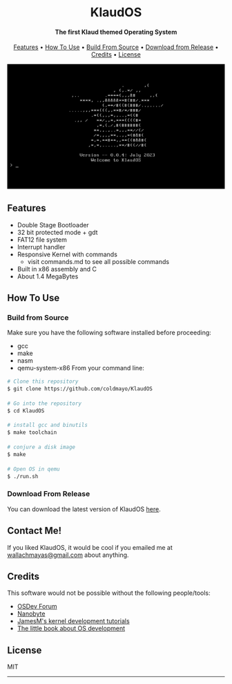 <h1 align="center">
  <br>
  <br>
  KlaudOS
  <br>
</h1>

<h4 align="center">The first Klaud themed Operating System</h4>

<p align="center">
  <a href="#features">Features</a> •
  <a href="#how-to-use">How To Use</a> •
  <a href="#build-from-source">Build From Source</a> •
  <a href="#download-from-release">Download from Release</a> •
  <a href="#credits">Credits</a> •
  <a href="#license">License</a>
</p>

<p align="center">
  <img src="assets/klaudInit.png" />
</p>

## Features

* Double Stage Bootloader
* 32 bit protected mode + gdt
* FAT12 file system
* Interrupt handler
* Responsive Kernel with commands 
    * visit commands.md to see all possible commands
* Built in x86 assembly and C
* About 1.4 MegaBytes

## How To Use

### Build from Source

Make sure you have the following software installed before proceeding:
* gcc
* make
* nasm
* qemu-system-x86
From your command line:

```bash
# Clone this repository
$ git clone https://github.com/coldmayo/KlaudOS

# Go into the repository
$ cd KlaudOS

# install gcc and binutils
$ make toolchain

# conjure a disk image
$ make

# Open OS in qemu
$ ./run.sh
```

### Download From Release

You can download the latest version of KlaudOS <a href="https://github.com/coldmayo/KlaudOS/releases">here</a>.

## Contact Me!

If you liked KlaudOS, it would be cool if you emailed me at <wallachmayas@gmail.com> about anything.

## Credits

This software would not be possible without the following people/tools:

- [OSDev Forum](https://www.osdev.org/)
- [Nanobyte](https://www.youtube.com/@nanobyte-dev)
- [JamesM's kernel development tutorials](https://web.archive.org/web/20160412174753/http://www.jamesmolloy.co.uk/tutorial_html/index.html)
- [The little book about OS development](https://littleosbook.github.io/)

## License

MIT

---